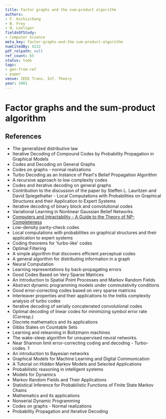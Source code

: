 ```yaml
---
title: Factor graphs and the sum-product algorithm
authors:
- F. Kschischang
- B. Frey
- H. Loeliger
fieldsOfStudy:
- Computer Science
meta_key: factor-graphs-and-the-sum-product-algorithm
numCitedBy: 4132
pdf_relpath: null
ref_count: 65
status: todo
tags:
- gen-from-ref
- paper
venue: IEEE Trans. Inf. Theory
year: 2001
---
```


# Factor graphs and the sum-product algorithm

## References

- The generalized distributive law
- Iterative Decoding of Compound Codes by Probability Propagation in Graphical Models
- Codes and Decoding on General Graphs
- Codes on graphs - normal realizations
- Turbo Decoding as an Instance of Pearl's Belief Propagation Algorithm
- A recursive approach to low complexity codes
- Codes and iterative decoding on general graphs
- Contribution to the discussion of the paper by Steffen L. Lauritzen and David Spiegelhalter - Local Computations with Probabilities on Graphical Structures and their Application to Expert Systems
- Iterative decoding of binary block and convolutional codes
- Variational Learning in Nonlinear Gaussian Belief Networks
- [Computers and Intractability - A Guide to the Theory of NP-Completeness](./computers-and-intractability-a-guide-to-the-theory-of-np-completeness.md)
- Low-density parity-check codes
- Local computations with probabilities on graphical structures and their application to expert systems
- Coding theorems for 'turbo-like' codes
- Optimal Filtering
- A simple algorithm that discovers efficient perceptual codes
- A general algorithm for distributing information in a graph
- Neural Computation
- Learning representations by back-propagating errors
- Good Codes Based on Very Sparse Matrices
- An Introduction to Spatial Point Processes and Markov Random Fields
- Abstract dynamic programming models under commutativity conditions
- Good error-correcting codes based on very sparse matrices
- Interleaver properties and their applications to the trellis complexity analysis of turbo codes
- Iterative decoding of serially concatenated convolutional codes
- Optimal decoding of linear codes for minimizing symbol error rate (Corresp.)
- Discrete mathematics and its applications
- Gibbs States on Countable Sets
- Learning and relearning in Boltzmann machines
- The wake-sleep algorithm for unsupervised neural networks.
- Near Shannon limit error-correcting coding and decoding - Turbo-codes. 1
- An introduction to Bayesian networks
- Graphical Models for Machine Learning and Digital Communication
- A Tutorial on Hidden Markov Models and Selected Applications
- Probabilistic reasoning in intelligent systems
- Models for Dynamics
- Markov Random Fields and Their Applications
- Statistical Inference for Probabilistic Functions of Finite State Markov Chains
- Mathematics and its applications
- Nonserial Dynamic Programming
- Codes on graphs - Normal realizations
- Probability Propagation and Iterative Decoding
